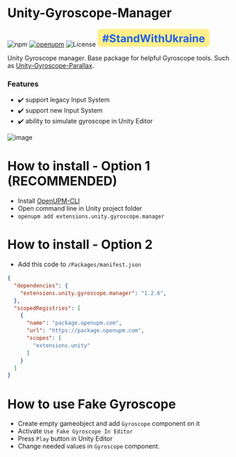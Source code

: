 # Unity-Gyroscope-Manager
![npm](https://img.shields.io/npm/v/extensions.unity.gyroscope.manager) [![openupm](https://img.shields.io/npm/v/extensions.unity.gyroscope.manager?label=openupm&registry_uri=https://package.openupm.com)](https://openupm.com/packages/extensions.unity.gyroscope.manager/) ![License](https://img.shields.io/github/license/IvanMurzak/Unity-Gyroscope-Manager) [![Stand With Ukraine](https://raw.githubusercontent.com/vshymanskyy/StandWithUkraine/main/badges/StandWithUkraine.svg)](https://stand-with-ukraine.pp.ua)

Unity Gyroscope manager. Base package for helpful Gyroscope tools. Such as [Unity-Gyroscope-Parallax](https://github.com/IvanMurzak/Unity-Gyroscope-Parallax).

### Features
- ✔️ support legacy Input System
- ✔️ support new Input System
- ✔️ ability to simulate gyroscope in Unity Editor

![image](https://user-images.githubusercontent.com/9135028/166438638-824e9d6c-62ad-413b-91cb-add4e42e6a4b.png)

# How to install - Option 1 (RECOMMENDED)

- Install [OpenUPM-CLI](https://github.com/openupm/openupm-cli#installation)
- Open command line in Unity project folder
- `openupm add extensions.unity.gyroscope.manager`

# How to install - Option 2

- Add this code to <code>/Packages/manifest.json</code>
```json
{
  "dependencies": {
    "extensions.unity.gyroscope.manager": "1.2.6",
  },
  "scopedRegistries": [
    {
      "name": "package.openupm.com",
      "url": "https://package.openupm.com",
      "scopes": [
        "extensions.unity"
      ]
    }
  ]
}
```

# How to use Fake Gyroscope
- Create empty gameobject and add `Gyroscope` component on it
- Activate `Use Fake Gyroscope In Editor`
- Press `Play` button in Unity Editor
- Change needed values in `Gyroscope` component.
